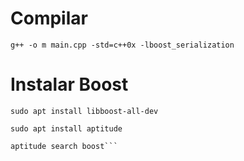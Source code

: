 # Compilar
 ```g++ -o m main.cpp -std=c++0x -lboost_serialization```
# Instalar Boost
 ```
sudo apt install libboost-all-dev

sudo apt install aptitude

aptitude search boost```
